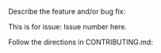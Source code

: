 Describe the feature and/or bug fix:

This is for issue: Issue number here.

Follow the directions in CONTRIBUTING.md:

